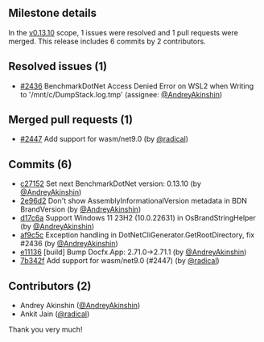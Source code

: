 ## Milestone details

In the [v0.13.10](https://github.com/dotnet/BenchmarkDotNet/issues?q=milestone:v0.13.10) scope, 
1 issues were resolved and 1 pull requests were merged.
This release includes 6 commits by 2 contributors.

## Resolved issues (1)

* [#2436](https://github.com/dotnet/BenchmarkDotNet/issues/2436) BenchmarkDotNet Access Denied Error on WSL2 when Writing to '/mnt/c/DumpStack.log.tmp' (assignee: [@AndreyAkinshin](https://github.com/AndreyAkinshin))

## Merged pull requests (1)

* [#2447](https://github.com/dotnet/BenchmarkDotNet/pull/2447) Add support for wasm/net9.0 (by [@radical](https://github.com/radical))

## Commits (6)

* [c27152](https://github.com/dotnet/BenchmarkDotNet/commit/c27152b9d7b6391501abcf7e8edcb2804999622f) Set next BenchmarkDotNet version: 0.13.10 (by [@AndreyAkinshin](https://github.com/AndreyAkinshin))
* [2e96d2](https://github.com/dotnet/BenchmarkDotNet/commit/2e96d29453a804cfc1b92fffeea94c866522167a) Don't show AssemblyInformationalVersion metadata in BDN BrandVersion (by [@AndreyAkinshin](https://github.com/AndreyAkinshin))
* [d17c6a](https://github.com/dotnet/BenchmarkDotNet/commit/d17c6ad0bd8ac15d83ced0a7522de7dd51526ad4) Support Windows 11 23H2 (10.0.22631) in OsBrandStringHelper (by [@AndreyAkinshin](https://github.com/AndreyAkinshin))
* [af9c5c](https://github.com/dotnet/BenchmarkDotNet/commit/af9c5c6013b4e661cda0ff8fed40a50ae62d5a74) Exception handling in DotNetCliGenerator.GetRootDirectory, fix #2436 (by [@AndreyAkinshin](https://github.com/AndreyAkinshin))
* [e11136](https://github.com/dotnet/BenchmarkDotNet/commit/e11136897bdf26c004076bcbe812bb4ae60f8859) [build] Bump Docfx.App: 2.71.0->2.71.1 (by [@AndreyAkinshin](https://github.com/AndreyAkinshin))
* [7b342f](https://github.com/dotnet/BenchmarkDotNet/commit/7b342f5cfb63c73708f3e69dde33d7430a3c0401) Add support for wasm/net9.0 (#2447) (by [@radical](https://github.com/radical))

## Contributors (2)

* Andrey Akinshin ([@AndreyAkinshin](https://github.com/AndreyAkinshin))
* Ankit Jain ([@radical](https://github.com/radical))

Thank you very much!

